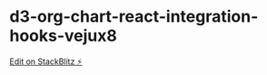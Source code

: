 # d3-org-chart-react-integration-hooks-vejux8

[Edit on StackBlitz ⚡️](https://stackblitz.com/edit/d3-org-chart-react-integration-hooks-vejux8)